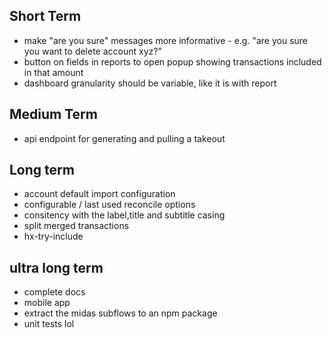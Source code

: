 ## Short Term
- make "are you sure" messages more informative - e.g. "are you sure you want to delete account xyz?"
- button on fields in reports to open popup showing transactions included in that amount
- dashboard granularity should be variable, like it is with report

## Medium Term
- api endpoint for generating and pulling a takeout

## Long term
- account default import configuration
- configurable / last used reconcile options
- consitency with the label,title and subtitle casing
- split merged transactions
- hx-try-include

## ultra long term
- complete docs
- mobile app
- extract the midas subflows to an npm package
- unit tests lol
